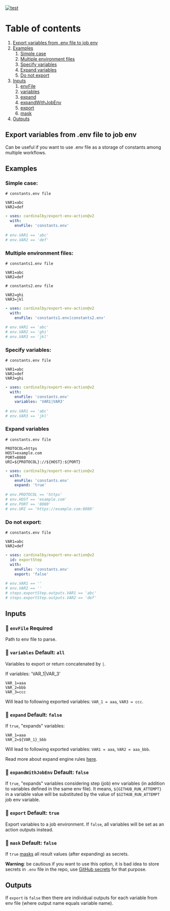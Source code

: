 [![test](https://github.com/cardinalby/export-env-action/actions/workflows/test.yml/badge.svg)](https://github.com/cardinalby/export-env-action/actions/workflows/test.yml)

# Table of contents

1. [Export variables from .env file to job env](#export_variables_from_env)
1. [Examples](#examples)
    1. [Simple case](#examples_simple_case)
    1. [Multiple environment files](#examples_multiple_environment)
    1. [Specify variables](#examples_specify_variables)
    1. [Expand variables](#examples_expand_variables)
    1. [Do not export](#examples_do_not_export)
1. [Inputs](#inputs)
    1. [envFile](#inputs_env_file)
    1. [variables](#inputs_variables)
    1. [expand](#inputs_expand)
    1. [expandWithJobEnv](#inputs_expand_with_job_env)
    1. [export](#inputs_export)
    1. [mask](#inputs_mask)
1. [Outputs](#outputs)


<a name="export_variables_from_env"></a>

## Export variables from .env file to job env

Can be useful if you want to use .env file as a storage of constants among 
multiple workflows.

<a name="examples"></a>

## Examples

<a name="examples_simple_case"></a>

### Simple case:

```dotenv
# constants.env file

VAR1=abc
VAR2=def
```

```yaml
- uses: cardinalby/export-env-action@v2
  with:
    envFile: 'constants.env'    
  
# env.VAR1 == 'abc'
# env.VAR2 == 'def'
```

<a name="examples_multiple_environment"></a>

### Multiple environment files:

```dotenv
# constants1.env file

VAR1=abc
VAR2=def
```

```dotenv
# constants2.env file

VAR2=ghi
VAR3=jkl
```

```yaml
- uses: cardinalby/export-env-action@v2
  with:
    envFile: 'constants1.env|constants2.env'
  
# env.VAR1 == 'abc'
# env.VAR2 == 'ghi'
# env.VAR3 == 'jkl'
```

<a name="examples_specify_variables"></a>

### Specify variables:

```dotenv
# constants.env file

VAR1=abc
VAR2=def
VAR3=ghi
```

```yaml
- uses: cardinalby/export-env-action@v2
  with:
    envFile: 'constants.env'
    variables: 'VAR1|VAR3'
  
# env.VAR1 == 'abc'
# env.VAR3 == 'jkl'
```

<a name="examples_expand_variables"></a>

### Expand variables

```dotenv
# constants.env file

PROTOCOL=https
HOST=example.com
PORT=8080
URI=${PROTOCOL}://${HOST}:${PORT}
```

```yaml
- uses: cardinalby/export-env-action@v2
  with:
    envFile: 'constants.env'    
    expand: 'true'
  
# env.PROTOCOL == 'https'
# env.HOST == 'example.com'
# env.PORT == '8080'
# env.URI == 'https://example.com:8080'
```

<a name="examples_do_not_export"></a>

### Do not export:

```dotenv
# constants.env file

VAR1=abc
VAR2=def
```

```yaml
- uses: cardinalby/export-env-action@v2
  id: exportStep
  with:
    envFile: 'constants.env'
    export: 'false'
  
# env.VAR1 == ''
# env.VAR2 == ''
# steps.exportStep.outputs.VAR1 == 'abc'
# steps.exportStep.outputs.VAR2 == 'def'
```

<a name="inputs"></a>

## Inputs

<a name="inputs_env_file"></a>

### 🔸 `envFile` Required
Path to env file to parse. 

<a name="inputs_variables"></a>

### 🔹 `variables` Default: `all`
Variables to export or return concatenated by `|`. 

If variables: 'VAR_1|VAR_3'
```dotenv
VAR_1=aaa
VAR_2=bbb
VAR_3=ccc
```
Will lead to following exported variables: `VAR_1 = aaa`, `VAR3 = ccc`.

<a name="inputs_expand"></a>

### 🔹 `expand` Default: `false`
If `true`, "expands" variables:
```dotenv
VAR_1=aaa
VAR_2=${VAR_1}_bbb
```
Will lead to following exported variables: `VAR1 = aaa`, `VAR2 = aaa_bbb`.

Read more about expand engine rules [here](https://github.com/motdotla/dotenv-expand#what-rules-does-the-expansion-engine-follow).

<a name="inputs_expand_with_job_env"></a>

### 🔹 `expandWithJobEnv` Default: `false`
If `true`, "expands" variables considering step (job) env variables (in addition to variables defined in the same env file). 
It means, `${GITHUB_RUN_ATTEMPT}` in a variable value will be substituted by the value of `$GITHUB_RUN_ATTEMPT` job env variable.

<a name="inputs_export"></a>

### 🔹 `export` Default: `true`
Export variables to a job environment. If `false`, all variables will be set as an action 
outputs instead.

<a name="inputs_mask"></a>

### 🔹 `mask` Default: `false`
If `true` [masks](https://docs.github.com/en/actions/using-workflows/workflow-commands-for-github-actions#masking-a-value-in-log) all result values (after expanding) as secrets.

**Warning**: be cautious if you want to use this option, it is bad idea to store secrets in 
`.env` file in the repo, use [GitHub secrets](https://docs.github.com/en/codespaces/managing-codespaces-for-your-organization/managing-encrypted-secrets-for-your-repository-and-organization-for-github-codespaces) for that purpose.

<a name="outputs"></a>

## Outputs

If `export` is `false` then there are individual outputs for each variable from env file (where output name equals variable name).
